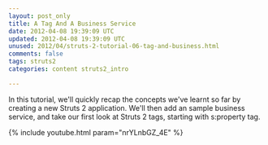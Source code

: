 ```yaml
---           
layout: post_only
title: A Tag And A Business Service
date: 2012-04-08 19:39:09 UTC
updated: 2012-04-08 19:39:09 UTC
unused: 2012/04/struts-2-tutorial-06-tag-and-business.html
comments: false
tags: struts2
categories: content struts2_intro

---
```


In this tutorial, we'll quickly recap the concepts we've learnt so far by creating a new Struts 2 application. We'll then add an sample business service, and take our first look at Struts 2 tags, starting with s:property tag.

{% include youtube.html param="nrYLnbGZ_4E" %}